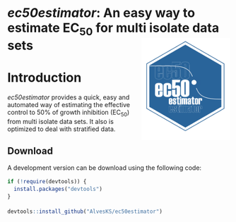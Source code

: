 
# *ec50estimator*: An easy way to estimate EC<sub>50</sub> for multi isolate data sets <img width = 200px align = right src="man/figures/logo.png" >

# Introduction

*ec50estimator* provides a quick, easy and automated way of estimating the effective control to 50% of growth inhibition (EC<sub>50</sub>) from multi isolate data sets. It also is optimized to deal with stratified data.

## Download 
A development version can be download using the following code: 

``` r
if (!require(devtools)) {
  install.packages("devtools")
}

devtools::install_github("AlvesKS/ec50estimator")
```
